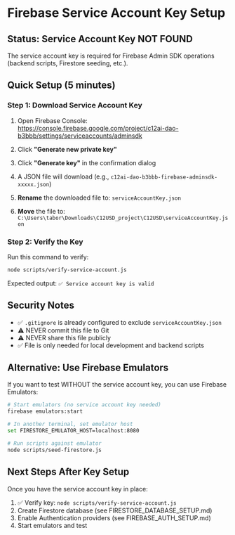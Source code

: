 # Firebase Service Account Key Setup

## Status: Service Account Key NOT FOUND

The service account key is required for Firebase Admin SDK operations (backend scripts, Firestore seeding, etc.).

## Quick Setup (5 minutes)

### Step 1: Download Service Account Key

1. Open Firebase Console: https://console.firebase.google.com/project/c12ai-dao-b3bbb/settings/serviceaccounts/adminsdk

2. Click **"Generate new private key"**

3. Click **"Generate key"** in the confirmation dialog

4. A JSON file will download (e.g., `c12ai-dao-b3bbb-firebase-adminsdk-xxxxx.json`)

5. **Rename** the downloaded file to: `serviceAccountKey.json`

6. **Move** the file to: `C:\Users\tabor\Downloads\C12USD_project\C12USD\serviceAccountKey.json`

### Step 2: Verify the Key

Run this command to verify:
```bash
node scripts/verify-service-account.js
```

Expected output: `✅ Service account key is valid`

## Security Notes

- ✅ `.gitignore` is already configured to exclude `serviceAccountKey.json`
- ⚠️ NEVER commit this file to Git
- ⚠️ NEVER share this file publicly
- ✅ File is only needed for local development and backend scripts

## Alternative: Use Firebase Emulators

If you want to test WITHOUT the service account key, you can use Firebase Emulators:

```bash
# Start emulators (no service account key needed)
firebase emulators:start

# In another terminal, set emulator host
set FIRESTORE_EMULATOR_HOST=localhost:8080

# Run scripts against emulator
node scripts/seed-firestore.js
```

## Next Steps After Key Setup

Once you have the service account key in place:

1. ✅ Verify key: `node scripts/verify-service-account.js`
2. Create Firestore database (see FIRESTORE_DATABASE_SETUP.md)
3. Enable Authentication providers (see FIREBASE_AUTH_SETUP.md)
4. Start emulators and test

